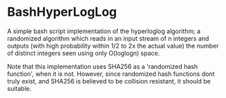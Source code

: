 # BashHyperLogLog
A simple bash script implementation of the hyperloglog algorithm; a randomized algorithm which reads in an
input stream of n integers and outputs (with high probability within 1/2 to 2x the actual value) the number of distinct integers seen using only O(loglogn) space.

Note that this implementation uses SHA256 as a 'randomized hash function', when it is not. However, since
randomized hash functions dont truly exist, and SHA256 is believed to be collision resistant, it
should be suitable.
